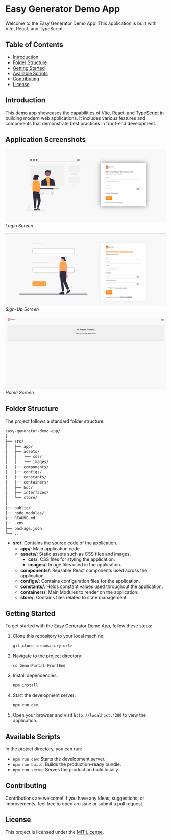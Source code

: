 # Easy Generator Demo App

Welcome to the Easy Generator Demo App! This application is built with Vite, React, and TypeScript.

## Table of Contents

- [Introduction](#introduction)
- [Folder Structure](#folder-structure)
- [Getting Started](#getting-started)
- [Available Scripts](#available-scripts)
- [Contributing](#contributing)
- [License](#license)

## Introduction

This demo app showcases the capabilities of Vite, React, and TypeScript in building modern web applications. It includes various features and components that demonstrate best practices in front-end development.

## Application Screenshots

![Screenshot 1](screenshots/login-screen.png)
*Login Screen*

![Screenshot 2](screenshots/signup-screen.png)
*Sign-Up Screen*

![Screenshot 3](screenshots/home-screen.png)
*Home Screen*

## Folder Structure

The project follows a standard folder structure:

```
easy-generator-demo-app/
│
├── src/
│   ├── app/
│   ├── assets/
│   │   ├── css/
│   │   └── images/
│   ├── components/
│   ├── configs/
│   ├── constants/
│   ├── containers/
│   ├── hoc/
│   ├── interfaces/
│   └── store/
│
├── public/
├── node_modules/
├── README.md
├── .env
├── package.json
└── ...
```

- **src/**: Contains the source code of the application.
  - **app/**: Main application code.
  - **assets/**: Static assets such as CSS files and images.
    - **css/**: CSS files for styling the application.
    - **images/**: Image files used in the application.
  - **components/**: Reusable React components used across the application.
  - **configs/**: Contains configuration files for the application.
  - **constants/**: Holds constant values used throughout the application.
  - **containers/**: Main Modules to render on the application.
  - **store/**: Contains files related to state management.

## Getting Started

To get started with the Easy Generator Demo App, follow these steps:

1. Clone this repository to your local machine:

   ```bash
   git clone <repository-url>
   ```

2. Navigate to the project directory:

   ```bash
   cd Demo-Portal-FrontEnd
   ```

3. Install dependencies:

   ```bash
   npm install
   ```

4. Start the development server:

   ```bash
   npm run dev
   ```

5. Open your browser and visit `http://localhost:4200` to view the application.

## Available Scripts

In the project directory, you can run:

- `npm run dev`: Starts the development server.
- `npm run build`: Builds the production-ready bundle.
- `npm run serve`: Serves the production build locally.

## Contributing

Contributions are welcome! If you have any ideas, suggestions, or improvements, feel free to open an issue or submit a pull request.

## License

This project is licensed under the [MIT License](LICENSE).
